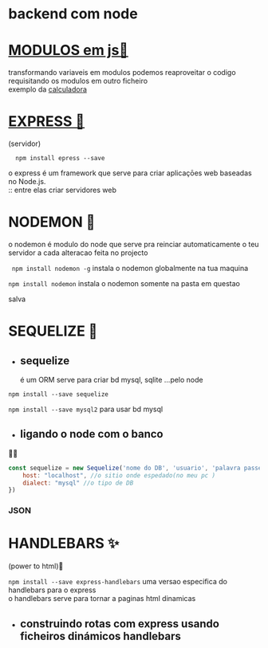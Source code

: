 # backend com node

# <a href="https://github.com/talisma-cassoma/node/tree/main/node%20modules">MODULOS em js🤔</a> 
 
   transformando variaveis em modulos podemos reaproveitar o codigo requisitando os modulos em outro ficheiro<br>
   exemplo da <a href="https://github.com/talisma-cassoma/node/tree/main/node%20modules/calc.js">calculadora</a>
 
 # <a href="https://github.com/talisma-cassoma/node/blob/main/express">EXPRESS 🛒</a>
 
 (servidor)
      
      npm install epress --save 
      
o express é um framework que serve para criar aplicaçōes web baseadas no Node.js.<br>
:: entre elas criar servidores web 

# NODEMON 🔁
   
   o nodemon é modulo do node que serve pra reinciar automaticamente o teu servidor a cada alteracao feita no projecto

``` npm install nodemon -g``` instala o nodemon globalmente na tua maquina
 
```npm install nodemon``` instala o nodemon somente na pasta em questao 

 salva <br>

# SEQUELIZE 🎲
* <h2>sequelize</h2> é um ORM serve para criar bd mysql, sqlite ...pelo node <br>

```npm install --save sequelize```

```npm install --save mysql2``` para usar bd mysql

* ## ligando o node com o banco 

👨‍💻

```js
const sequelize = new Sequelize('nome do DB', 'usuario', 'palavra passe do sevidor', {
    host: "localhost", //o sitio onde espedado(no meu pc ) 
    dialect: "mysql" //o tipo de DB
})
```

<h3>JSON</h3>

# HANDLEBARS ✨ 

(power to html)🥸

```npm install --save express-handlebars``` uma versao especifica do handlebars para o express <br>
o handlebars serve para tornar a paginas html dinamicas
* <h2>construindo rotas com express usando ficheiros dinámicos handlebars </h2>
